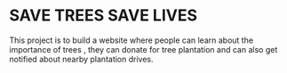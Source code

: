 <H1>SAVE TREES SAVE LIVES</H1>
This project is to build a website where people can learn about the importance of trees , they can donate for tree plantation and can also get notified about nearby plantation drives.
